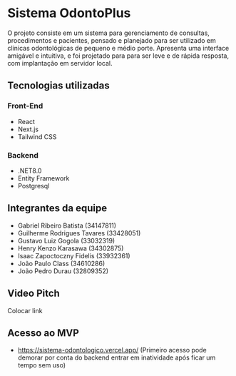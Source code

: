 # Sistema OdontoPlus

O projeto consiste em um sistema para gerenciamento de consultas, procedimentos e pacientes, pensado e planejado para ser utilizado em clínicas odontológicas de pequeno e médio porte.
Apresenta uma interface amigável e intuitiva, e foi projetado para para ser leve e de rápida resposta, com implantação em servidor local.

## Tecnologias utilizadas

### Front-End
   - React
   - Next.js
   - Tailwind CSS

### Backend
   - .NET8.0
   - Entity Framework
   - Postgresql

## Integrantes da equipe
   - Gabriel Ribeiro Batista (34147811)
   - Guilherme Rodrigues Tavares (33428051)
   - Gustavo Luiz Gogola (33032319)
   - Henry Kenzo Karasawa (34302875)
   - Isaac Zapoctoczny Fidelis (33932361)
   - João Paulo Class (34610286)
   - João Pedro Durau (32809352)

## Video Pitch
   Colocar link

## Acesso ao MVP
   - https://sistema-odontologico.vercel.app/
   (Primeiro acesso pode demorar por conta do backend entrar em inatividade após ficar um tempo sem uso)